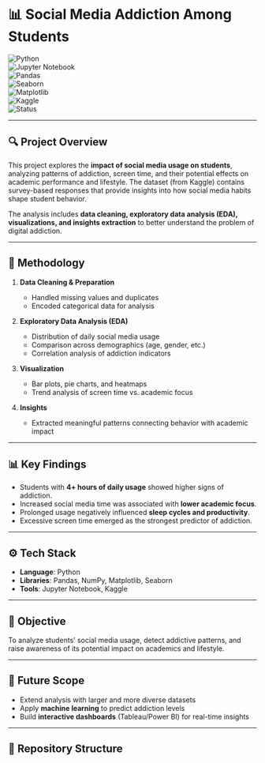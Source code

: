 # 📊 Social Media Addiction Among Students  

![Python](https://img.shields.io/badge/Python-3.8%2B-blue?logo=python)  
![Jupyter Notebook](https://img.shields.io/badge/Tool-Jupyter-orange?logo=jupyter)  
![Pandas](https://img.shields.io/badge/Library-Pandas-yellow?logo=pandas)  
![Seaborn](https://img.shields.io/badge/Library-Seaborn-teal?logo=seaborn)  
![Matplotlib](https://img.shields.io/badge/Library-Matplotlib-green?logo=plotly)  
![Kaggle](https://img.shields.io/badge/Dataset-Kaggle-blue?logo=kaggle)  
![Status](https://img.shields.io/badge/Status-Completed-brightgreen)  

---

## 🔍 Project Overview  
This project explores the **impact of social media usage on students**, analyzing patterns of addiction, screen time, and their potential effects on academic performance and lifestyle. The dataset (from Kaggle) contains survey-based responses that provide insights into how social media habits shape student behavior.  

The analysis includes **data cleaning, exploratory data analysis (EDA), visualizations, and insights extraction** to better understand the problem of digital addiction.  

---

## 📂 Methodology  
1. **Data Cleaning & Preparation**  
   - Handled missing values and duplicates  
   - Encoded categorical data for analysis  

2. **Exploratory Data Analysis (EDA)**  
   - Distribution of daily social media usage  
   - Comparison across demographics (age, gender, etc.)  
   - Correlation analysis of addiction indicators  

3. **Visualization**  
   - Bar plots, pie charts, and heatmaps  
   - Trend analysis of screen time vs. academic focus  

4. **Insights**  
   - Extracted meaningful patterns connecting behavior with academic impact  

---

## 📊 Key Findings  
- Students with **4+ hours of daily usage** showed higher signs of addiction.  
- Increased social media time was associated with **lower academic focus**.  
- Prolonged usage negatively influenced **sleep cycles and productivity**.  
- Excessive screen time emerged as the strongest predictor of addiction.  

---

## ⚙️ Tech Stack  
- **Language**: Python  
- **Libraries**: Pandas, NumPy, Matplotlib, Seaborn  
- **Tools**: Jupyter Notebook, Kaggle  

---

## 🎯 Objective  
To analyze students’ social media usage, detect addictive patterns, and raise awareness of its potential impact on academics and lifestyle.  

---

## 📌 Future Scope  
- Extend analysis with larger and more diverse datasets  
- Apply **machine learning** to predict addiction levels  
- Build **interactive dashboards** (Tableau/Power BI) for real-time insights  

---

## 📁 Repository Structure  
